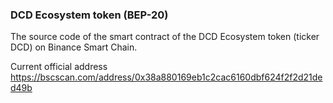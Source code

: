 ### DCD Ecosystem token (BEP-20)

The source code of the smart contract of the DCD Ecosystem token (ticker DCD) on Binance Smart Chain.

Current official address https://bscscan.com/address/0x38a880169eb1c2cac6160dbf624f2f2d21ded49b

